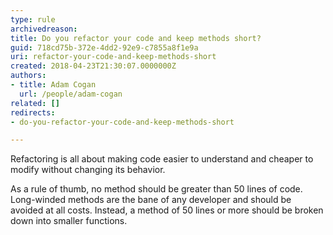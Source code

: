 ```yaml
---
type: rule
archivedreason: 
title: Do you refactor your code and keep methods short?
guid: 718cd75b-372e-4dd2-92e9-c7855a8f1e9a
uri: refactor-your-code-and-keep-methods-short
created: 2018-04-23T21:30:07.0000000Z
authors:
- title: Adam Cogan
  url: /people/adam-cogan
related: []
redirects:
- do-you-refactor-your-code-and-keep-methods-short

---
```


Refactoring is all about making code easier to understand and cheaper to modify without changing its behavior.

<!--endintro-->

As a rule of thumb, no method should be greater than 50 lines of code. Long-winded methods are the bane of any developer and should be avoided at all costs. Instead, a method of 50 lines or more should be broken down into smaller functions.

